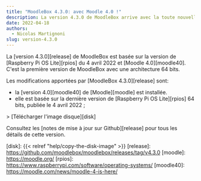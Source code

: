 ```yaml
---
title: "MoodleBox 4.3.0: avec Moodle 4.0 !"
description: La version 4.3.0 de MoodleBox arrive avec la toute nouvelle version 4.0 de Moodle et son interface utilisateur améliorée.
date: 2022-04-18
authors:
  - Nicolas Martignoni
slug: version-4.3.0
---
```


La [version 4.3.0][release] de MoodleBox est basée sur la version de [Raspberry Pi OS Lite][rpios] du 4 avril 2022 et [Moodle 4.0][moodle40]. C'est la première version de MoodleBox avec une architecture 64 bits.

Les modifications apportées par [MoodleBox 4.3.0][release] sont:

- la [version 4.0][moodle40] de [Moodle][moodle] est installée.
- elle est basée sur la dernière version de [Raspberry Pi OS Lite][rpios] 64 bits, publiée le 4 avril 2022 ;

&gt; [Télécharger l'image disque][disk]

Consultez les [notes de mise à jour sur Github][release] pour tous les détails de cette version.

[disk]: {{< relref "help/copy-the-disk-image" >}}
[release]: https://github.com/moodlebox/moodlebox/releases/tag/v4.3.0
[moodle]: https://moodle.org/
[rpios]: https://www.raspberrypi.com/software/operating-systems/
[moodle40]: https://moodle.com/news/moodle-4-is-here/
